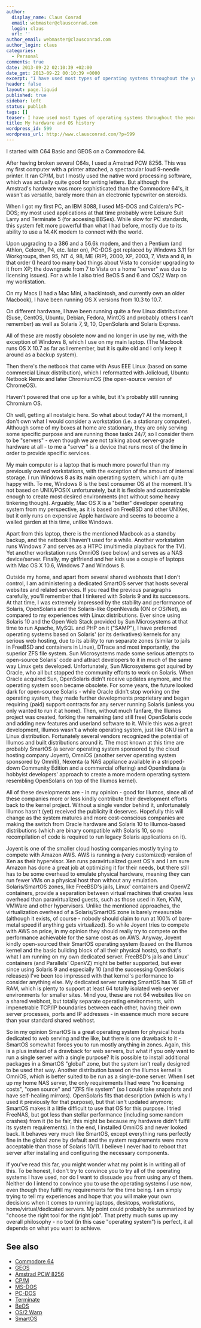 ```yaml
---
author:
  display_name: Claus Conrad
  email: webmaster@clausconrad.com
  login: claus
  url: ''
author_email: webmaster@clausconrad.com
author_login: claus
categories:
  - Personal
comments: true
date: 2013-09-22 02:10:39 +02:00
date_gmt: 2013-09-22 00:10:39 +0000
excerpt: "I have used most types of operating systems throughout the years. For those not interested in a little history, please skip this entry. Otherwise, read more after the break.\r\n"
header: false
layout: page.liquid
published: true
sidebar: left
status: publish
tags: []
teaser: I have used most types of operating systems throughout the years. For those not interested in a little history, please skip this entry. Otherwise, read more after the break.
title: My hardware and OS history
wordpress_id: 599
wordpress_url: http://www.clausconrad.com/?p=599
---
```

I started with C64 Basic and GEOS on a Commodore 64.

After having broken several C64s, I used a Amstrad PCW 8256. This was my first computer with a printer attached, a spectacular loud 9-needle printer. It ran CP/M, but I mostly used the native word processing software, which was
actually quite good for writing letters. But although the Amstrad's hardware was more sophisticated than the Commodore 64's, it wasn't as versatile, barely more than an electronic typewriter on steroids.

When I got my first PC, an IBM 8088, I used MS-DOS and Caldera's PC-DOS; my most used applications at that time probably were Leisure Suit Larry and Terminate 5 (for accesing BBSes). While slow for PC standards, this system felt more powerful than what I had before, mostly due to its ability to use a 14.4K modem to connect with the world.

Upon upgrading to a 386 and a 56.6k modem, and then a Pentium (and Athlon, Celeron, P4, etc. later on), PC-DOS got replaced by Windows 3.11 for Workgroups, then 95, NT 4, 98, ME (RIP), 2000, XP, 2003, 7, Vista and 8, in that order (I heard too many bad things about Vista to consider upgrading to it from XP; the downgrade from 7 to Vista on a home "server" was due to
licensing issues). For a while I also tried BeOS 5 and 6 and OS/2 Warp on my workstation.

On my Macs (I had a Mac Mini, a hackintosh, and currently own an older Macbook), I have been running OS X versions from 10.3 to 10.7.

On different hardware, I have been running quite a few Linux distributions (Suse, CentOS, Ubuntu, Debian, Fedora, MintOS and probably others I can't remember) as well as Solaris 7, 9, 10, OpenSolaris and Solaris Express. 

All of these are mostly obsolete now and no longer in use by me, with the exception of Windows 8, which I use on my main laptop. (The Macbook runs OS X 10.7 as far as I remember, but it is quite old and I only keep it around as a backup system).

Then there's the netbook that came with Asus EEE Linux (based on some commercial Linux distribution), which I reformatted with Jolicloud, Ubuntu Netbook Remix and later ChromiumOS (the open-source version of ChromeOS).

Haven't powered that one up for a while, but it's probably still running Chromium OS.

Oh well, getting all nostalgic here. So what about today? At the moment, I don't own what I would consider a workstation (i.e. a stationary computer). Although some of my boxes at home are stationary, they are only serving some specific purpose and are running those tasks 24/7, so I consider them to be "servers" - even though we are not talking about server-grade hardware at all - to me a "server" is a device that runs most of the time in order to provide specific services.

My main computer is a laptop that is much more powerful than my previously owned workstations, with the exception of the amount of internal storage. I run Windows 8 as its main operating system, which I am quite happy with. To me, Windows 8 is the best consumer OS at the moment. It's not based on UNIX/POSIX unfortunately, but it is flexible and customizable enough to create most desired environments (not without some heavy tinkering though). Arguably, Mac OS X is a "better" developer operating system from my perspective, as it is based on FreeBSD and other UNIXes, but it only runs on expensive Apple hardware and seems to become a walled garden at this time, unlike Windows.

Apart from this laptop, there is the mentioned Macbook as a standby backup, and the netbook I haven't used for a while. Another workstation runs Windows 7 and serves as a HTPC (multimedia playback for the TV). Yet another workstation runs OmniOS (see below) and serves as a NAS device/server. Finally, my girlfriend and her kids use a couple of laptops with Mac OS X 10.6, Windows 7 and Windows 8.

Outside my home, and apart from several shared webhosts that I don't control, I am administering a dedicated SmartOS server that hosts several websites and related services. If you read the previous paragraphs carefully, you'll remember that I tinkered with Solaris 9 and its successors. At that time, I was extremely impressed by the stability and performance of Solaris,
OpenSolaris and the Solaris-like OpenNevada (ON or OS/Net), as compared to my experiences with Linux distributions. Ever since using Solaris 10 and the Open Web Stack provided by Sun Microsystems at that time to run Apache, MySQL and PHP on it ("SAMP"), I have preferred operating systems based on Solaris' (or its derivatives) kernels for any serious web hosting, due to its ability to run separate zones (similar to jails in FreeBSD and containers in Linux), DTrace and most importantly, the superior ZFS file system. Sun Microsystems made some serious attempts to open-source Solaris' code and attract developers
to it in much of the same way Linux gets developed. Unfortunately, Sun Microsystems got aquired by Oracle, who all but stopped the community efforts to work on Solaris. When Oracle acquired Sun, OpenSolaris didn't receive updates anymore, and the operating system soon became obsolete. For some years, the future looked dark for open-source Solaris - while Oracle didn't stop working on the operating system, they made further developments proprietary and began requiring (paid) support contracts for any server running Solaris (unless you only wanted to run it at home). Then, without much fanfare, the Illumos project was created, forking the remaining (and still free) OpenSolaris code and adding new features and userland software to it. While this was a great development, Illumos wasn't a whole operating system,
just like GNU isn't a Linux distribution. Fortunately several vendors recognized the potential of Illumos and built distributions around it. The most known at this time are probably SmartOS (a server operating system sponsored by the cloud hosting company Joyent), OmniOS (another server operating system sponsored by Omniti), Nexenta (a NAS appliance available in a stripped-down Community Edition and a commercial offering) and OpenIndiana (a hobbyist developers' approach to create a more modern operating system resembling OpenSolaris on top of the Illumos kernel).

All of these developments are - in my opinion - good for Illumos, since all of these companies more or less kindly contribute their development efforts back to the kernel project. Without a single vendor behind it, unfortunately Illumos hasn't (yet) received the publicity it deserves. Hopefully this will change as the system matures and more cost-conscious companies are making the switch from Oracle hardware and Solaris 10 to Illumos-based distributions (which are binary compatible with Solaris 10, so no recompilation of code is required to run legacy Solaris applications on it).

Joyent is one of the smaller cloud hosting companies mostly trying to compete with Amazon AWS. AWS is running a (very customized) version of Xen as their hypervisor. Xen runs paravirtualized guest OS's and I am sure Amazon has done a great job at optimizing it for their needs, but there still has to be some overhead to emulate physical hardware, meaning they can run fewer VMs on a physical host than without any emulation. Solaris/SmartOS zones, like FreeBSD's jails, Linux' containers and OpenVZ containers, provide a separation between virtual machines that creates less overhead than paravirtualized guests, such as those used in Xen, KVM, VMWare and other hypervisors. Unlike the mentioned approaches, the virtualization overhead of a Solaris/SmartOS zone is barely measurable (although it exists, of course - nobody should claim to run at 100% of bare-metal speed if anything gets virtualized). So while Joyent tries to compete with AWS on price, in my opinion they should really try to compete on the performance achievable for the same cost as on AWS. Anyway, Joyent kindly open-sourced their SmartOS operating system (based on the Illumos kernel and the basic building block of all their physical hosts), so that's what I am running on my own dedicated server. FreeBSD's jails and Linux' containers (and Parallels' OpenVZ) might be better supported, but ever since using Solaris 9 and especially 10 (and the successing OpenSolaris releases) I've been too impressed with that kernel's performance to consider anything else. My dedicated server running SmartOS has 16 GB of RAM, which is plenty to support at least 64 totally isolated web server environments for
smaller sites. Mind you, these are not 64 websites like on a shared webhost, but totally separate operating environments, with impenetrable TCP/IP boundaries between each other, having their own server processes, ports and IP addresses - in essence much more secure than your standard shared webhost.

So in my opinion SmartOS is a great operating system for physical hosts dedicated to web serving and the like, but there is one drawback to it - SmartOS somewhat forces you to run mostly anything in zones. Again, this is a plus instead of a drawback for web servers, but what if you only want to run a single server with a single purpose? It is possible to install additional packages in a SmartOS "global" zone, but the system isn't really designed to be used that way. Another distribution based on the Illumos kernel is OmniOS, which is better suited to be run as a single-zone server. When I set up my home NAS server, the only requirements I had were "no licensing costs", "open source" and "ZFS file system" (so I could take snapshots and have self-healing mirrors). OpenSolaris fits that description (which is why I used it previously for that purpose), but that isn't updated anymore; SmartOS makes it a little difficult to use that OS for this purpose. I tried FreeNAS, but got less than stellar performance (including some random crashes) from it (to be fair, this might be because my hardware didn't fulfill its system requirements). In the end, I installed OmniOS and never looked back. It behaves very much like
SmartOS, except everything runs perfectly fine in the global zone by default and the system requirements were more acceptable than those of Solaris 10/11. I believe I never had to reboot that server after installing and configuring the necessary components.

If you've read this far, you might wonder what my point is in writing all of this. To be honest, I don't try to convince you to try all of the operating systems I have used, nor do I want to dissuade you from using any of them. Neither do I intend to convince you to use the operating systems I use now, even though they fulfill my requirements for the time being. I am simply trying to tell my experiences and hope that you will make your own decisions when it comes to running laptops, desktops, workstations, home/virtual/dedicated servers. My point could probably be summarized by "choose the right tool for the right job". That pretty much sums up my overall philosophy - no tool (in this case "operating system") is perfect, it all depends on what you want to achieve.

## See also

* [Commodore 64](https://en.wikipedia.org/wiki/Commodore_64)
* [GEOS](https://en.wikipedia.org/wiki/GEOS_\(8-bit_operating_system\))
* [Amstrad PCW 8256](https://en.wikipedia.org/wiki/Amstrad_PCW#PCW_8256_and_8512)
* [CP/M](https://en.wikipedia.org/wiki/CP/M)
* [MS-DOS](https://en.wikipedia.org/wiki/MS-DOS)
* [PC-DOS](https://en.wikipedia.org/wiki/PC-DOS)
* [Terminate](https://en.wikipedia.org/wiki/Terminate_(software))
* [BeOS](https://en.wikipedia.org/wiki/BeOS)
* [OS/2 Warp](https://en.wikipedia.org/wiki/OS/2#1994-1996:_The_.22Warp.22_years)
* [SmartOS](https://en.wikipedia.org/wiki/SmartOS)
